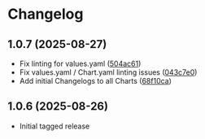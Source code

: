 # Changelog


## 1.0.7 (2025-08-27)

* Fix linting for values.yaml ([504ac61](https://github.com/dloewen2/helm-charts/commit/504ac61))
* Fix values.yaml / Chart.yaml linting issues ([043c7e0](https://github.com/dloewen2/helm-charts/commit/043c7e0))
* Add initial Changelogs to all Charts ([68f10ca](https://github.com/dloewen2/helm-charts/commit/68f10ca))

## 1.0.6 (2025-08-26)

* Initial tagged release
